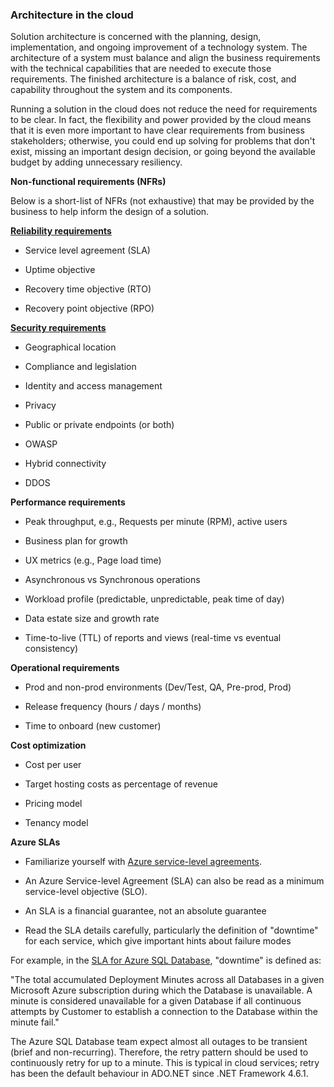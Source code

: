 ### **Architecture in the cloud**

Solution architecture is concerned with the planning, design, implementation,
and ongoing improvement of a technology system. The architecture of a system
must balance and align the business requirements with the technical capabilities
that are needed to execute those requirements. The finished architecture is a
balance of risk, cost, and capability throughout the system and its components.

Running a solution in the cloud does not reduce the need for requirements to be
clear. In fact, the flexibility and power provided by the cloud means that it is
even more important to have clear requirements from business stakeholders;
otherwise, you could end up solving for problems that don't exist, missing an
important design decision, or going beyond the available budget by adding
unnecessary resiliency.

**Non-functional requirements (NFRs)**

Below is a short-list of NFRs (not exhaustive) that may be provided by the
business to help inform the design of a solution.

[**Reliability
requirements**](https://docs.microsoft.com/en-gb/azure/architecture/framework/resiliency/overview#define-requirements)

-   Service level agreement (SLA)

-   Uptime objective

-   Recovery time objective (RTO)

-   Recovery point objective (RPO)

[**Security
requirements**](https://docs.microsoft.com/en-gb/azure/architecture/framework/security/governance)

-   Geographical location

-   Compliance and legislation

-   Identity and access management

-   Privacy

-   Public or private endpoints (or both)

-   OWASP

-   Hybrid connectivity

-   DDOS

**Performance requirements**

-   Peak throughput, e.g., Requests per minute (RPM), active users

-   Business plan for growth

-   UX metrics (e.g., Page load time)

-   Asynchronous vs Synchronous operations

-   Workload profile (predictable, unpredictable, peak time of day)

-   Data estate size and growth rate

-   Time-to-live (TTL) of reports and views (real-time vs eventual consistency)

**Operational requirements**

-   Prod and non-prod environments (Dev/Test, QA, Pre-prod, Prod)

-   Release frequency (hours / days / months)

-   Time to onboard (new customer)

**Cost optimization**

-   Cost per user

-   Target hosting costs as percentage of revenue

-   Pricing model

-   Tenancy model

**Azure SLAs**

-   Familiarize yourself with [Azure service-level
    agreements](https://azure.microsoft.com/en-au/support/legal/sla/).

-   An Azure Service-level Agreement (SLA) can also be read as a minimum
    service-level objective (SLO).

-   An SLA is a financial guarantee, not an absolute guarantee

-   Read the SLA details carefully, particularly the definition of "downtime"
    for each service, which give important hints about failure modes

For example, in the [SLA for Azure SQL
Database](https://azure.microsoft.com/en-au/support/legal/sla/sql-database/v1_4/),
"downtime" is defined as:

"The total accumulated Deployment Minutes across all Databases in a given
Microsoft Azure subscription during which the Database is unavailable. A minute
is considered unavailable for a given Database if all continuous attempts by
Customer to establish a connection to the Database within the minute fail."

The Azure SQL Database team expect almost all outages to be transient (brief and
non-recurring). Therefore, the retry pattern should be used to continuously
retry for up to a minute. This is typical in cloud services; retry has been the
default behaviour in ADO.NET since .NET Framework 4.6.1.

